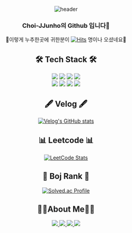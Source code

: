 <div align="center">

![header](https://capsule-render.vercel.app/api?type=waving&color=auto&height=200&section=header&text=Choi-JJunho%20Github&fontSize=90)

### Choi-JJunho의 Github 입니다👋

👀이렇게 누추한곳에 귀한분이 
  [![Hits](https://hits.seeyoufarm.com/api/count/incr/badge.svg?url=https%3A%2F%2Fgithub.com%2FChoi-JJunho&count_bg=%2358CB36&title_bg=%23555555&icon=buzzfeed.svg&icon_color=%23FFFFFF&title=hits&edge_flat=false)](https://hits.seeyoufarm.com) 
  명이나 오셨네요👀


  
  ## 🛠 Tech Stack 🛠

  <div>
    <img src="https://img.shields.io/badge/Java-007396?style=flat-square&logo=java&logoColor=white"/> 
    <img src="https://img.shields.io/badge/Spring-6DB33F?style=flat-square&logo=Spring&logoColor=white"/> 
    <img src="https://img.shields.io/badge/Spring%20Boot-6DB33F?style=flat-square&logo=SpringBoot&logoColor=white"/> 
    <img src="https://img.shields.io/badge/MySQL-4479A1?style=flat-square&logo=MySQL&logoColor=white"/><br>
    <img src="https://img.shields.io/badge/AWS-232F3E?style=flat-square&logo=Amazon%20AWS&logoColor=white"/>
    <img src="https://img.shields.io/badge/JavaScript-F7DF1E?style=flat-square&logo=JavaScript&logoColor=white"/>
    <img src="https://img.shields.io/badge/C-A8B9CC?style=flat-square&logo=C&logoColor=white"/>
    <img src="https://img.shields.io/badge/C++-00599C?style=flat-square&logo=C%2B%2B&logoColor=white"/>
  </div>
  
  ## 🖋 Velog 🖋
  
[![Velog's GitHub stats](https://velog-readme-stats.vercel.app/api?name=junho5336)](https://velog.io/@junho5336)

  ## 📊 Leetcode 📊
  
[![LeetCode Stats](https://leetcard.jacoblin.cool/junho5336?theme=unicorn&font=Noto%20Sans&ext=heatmap)](https://leetcode.com/junho5336/)

  ## 🥇 Boj Rank 🥇
  
[![Solved.ac Profile](http://mazassumnida.wtf/api/v2/generate_badge?boj=junho5336)](https://solved.ac/junho5336/)

  
  ## 🙋‍♂️About Me🙋‍♂️
  
  <div>
    <a href="https://everydayidid.tistory.com/">
       <img src="https://img.shields.io/badge/Blog-000000?style=flat-square&logo=Blogger&logoColor=white"/>
    </a>
    <a href="https://velog.io/@junho5336">
      <img src="https://img.shields.io/badge/Velog-019733?style=flat-square&logo=V&logoColor=white"/>
    </a>
    <a href="https://www.instagram.com/mr_jjune/">
      <img src="https://img.shields.io/badge/Instagram-E4405F?style=flat-square&logo=Instagram&logoColor=white"/> 
    </a>
    <a href="https://www.facebook.com/profile.php?id=100010011462344">
      <img src="https://img.shields.io/badge/Facebook-1877F2?style=flat-square&logo=Facebook&logoColor=white"/> 
    </a>
    
  </div>
  
</div>

